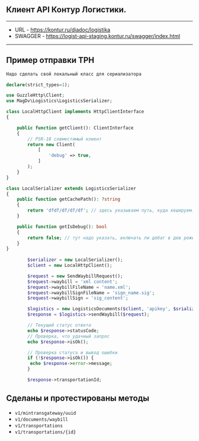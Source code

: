 ## Клиент API Контур Логистики.

---------------------------

- URL - https://kontur.ru/diadoc/logistika
- SWAGGER - https://logist-api-staging.kontur.ru/swagger/index.html
---------------------------

## Пример отправки ТРН

```php
Надо сделать свой локальный класс для сериализатора

declare(strict_types=1);

use GuzzleHttp\Client;
use MagDv\Logistics\LogisticsSerializer;

class LocalHttpClient implements HttpClientInterface
{

    public function getClient(): ClientInterface
    {
        // PSR-18 совместимый клиент
        return new Client(
            [
                'debug' => true,
            ]
        );
    }
}

class LocalSerializer extends LogisticsSerializer
{
    public function getCachePath(): ?string
    {
        return 'dfdf/df/df/df'; // здесь указываем путь, куда кешируем. Не обязательно, но желательно. Влияет на скорость
    }

    public function getIsDebug(): bool
    {
        return false; // тут надо указать, включать ли дебаг в дев режиме можете включить, чтобы видеть ошибки
    }
}
       
        $serializer = new LocalSerializer();
        $client = new LocalHttpClient();

        $request = new SendWaybillRequest();
        $request->waybill = 'xml content';
        $request->waybillFileName = 'name.xml';
        $request->waybillSignFileName = 'sign_name.sig';
        $request->waybillSign = 'sig_content';

        $logistics = new LogisticsDocuments($client, 'apikey', $srializer, 'URL'));
        $response = $logistics->sendWaybill($request);

        // Текущий статус ответа
        echo $response->statusCode;
        // Проверка, что удачный запрос
        echo $response->isOk();

        // Проверка статуса и вывод ошибки
        if (!$response->isOk()) {
         echo $response->error->message;
        }

        $response->transportationId;
```

## Сделаны и протестированы методы

- `v1/mintransgateway/uuid`
- `v1/documents/waybill`
- `v1/transportations`
- `v1/transportations/{id}`